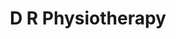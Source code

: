 ---
title: D R Physiotherapy
draft: false
tags:
- Physiotherapy
- Acupuncture
- Sports Injuries
- Back Pain
- Neck Pain
areas:
- Middleton
- Heywood
- Rochdale
contact:
  addresses:
  - Hopwood Hall Sports Arena  Rochdale Road M24 6XH
  phone:
  - 07837 815 167
  web_addresses:
  - https://danrixphysio.co.uk/
---